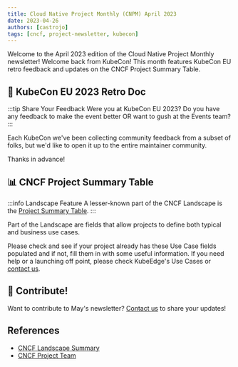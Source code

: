 ```yaml
---
title: Cloud Native Project Monthly (CNPM) April 2023
date: 2023-04-26
authors: [castrojo]
tags: [cncf, project-newsletter, kubecon]
---
```


Welcome to the April 2023 edition of the Cloud Native Project Monthly newsletter! Welcome back from KubeCon! This month features KubeCon EU retro feedback and updates on the CNCF Project Summary Table.

<!-- truncate -->

## 🎉 KubeCon EU 2023 Retro Doc

:::tip Share Your Feedback
Were you at KubeCon EU 2023? Do you have any feedback to make the event better OR want to gush at the Events team?
:::

Each KubeCon we've been collecting community feedback from a subset of folks, but we'd like to open it up to the entire maintainer community.

Thanks in advance!

## 📊 CNCF Project Summary Table

:::info Landscape Feature
A lesser-known part of the CNCF Landscape is the [Project Summary Table](https://landscape.cncf.io/summary).
:::

Part of the Landscape are fields that allow projects to define both typical and business use cases.

Please check and see if your project already has these Use Case fields populated and if not, fill them in with some useful information. If you need help or a launching off point, please check KubeEdge's Use Cases or [contact us](mailto:projects@cncf.io).

## 🤝 Contribute!

Want to contribute to May's newsletter? [Contact us](mailto:projects@cncf.io) to share your updates!

## References

- [CNCF Landscape Summary](https://landscape.cncf.io/summary)
- [CNCF Project Team](mailto:projects@cncf.io)
